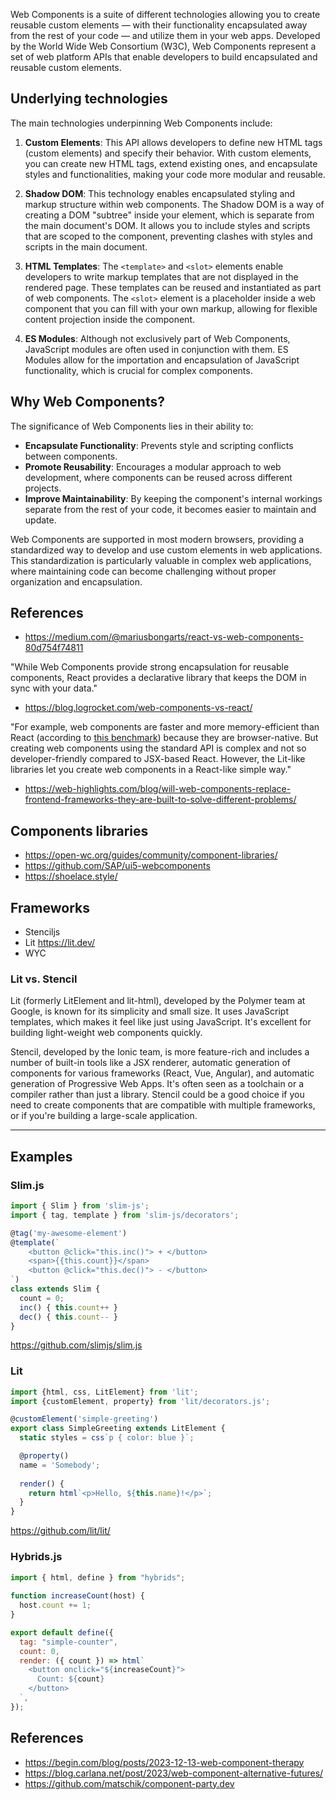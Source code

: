 Web Components is a suite of different technologies allowing you to create reusable custom elements — with their functionality encapsulated away from the rest of your code — and utilize them in your web apps. Developed by the World Wide Web Consortium (W3C), Web Components represent a set of web platform APIs that enable developers to build encapsulated and reusable custom elements. 

## Underlying technologies

The main technologies underpinning Web Components include:

1. **Custom Elements**: This API allows developers to define new HTML tags (custom elements) and specify their behavior. With custom elements, you can create new HTML tags, extend existing ones, and encapsulate styles and functionalities, making your code more modular and reusable.

2. **Shadow DOM**: This technology enables encapsulated styling and markup structure within web components. The Shadow DOM is a way of creating a DOM "subtree" inside your element, which is separate from the main document's DOM. It allows you to include styles and scripts that are scoped to the component, preventing clashes with styles and scripts in the main document.

3. **HTML Templates**: The `<template>` and `<slot>` elements enable developers to write markup templates that are not displayed in the rendered page. These templates can be reused and instantiated as part of web components. The `<slot>` element is a placeholder inside a web component that you can fill with your own markup, allowing for flexible content projection inside the component.

4. **ES Modules**: Although not exclusively part of Web Components, JavaScript modules are often used in conjunction with them. ES Modules allow for the importation and encapsulation of JavaScript functionality, which is crucial for complex components.

## Why Web Components?

The significance of Web Components lies in their ability to:

- **Encapsulate Functionality**: Prevents style and scripting conflicts between components.
- **Promote Reusability**: Encourages a modular approach to web development, where components can be reused across different projects.
- **Improve Maintainability**: By keeping the component's internal workings separate from the rest of your code, it becomes easier to maintain and update.

Web Components are supported in most modern browsers, providing a standardized way to develop and use custom elements in web applications. This standardization is particularly valuable in complex web applications, where maintaining code can become challenging without proper organization and encapsulation.

## References

- https://medium.com/@mariusbongarts/react-vs-web-components-80d754f74811

"While Web Components provide strong encapsulation for reusable components, React provides a declarative library that keeps the DOM in sync with your data."

- https://blog.logrocket.com/web-components-vs-react/

"For example, web components are faster and more memory-efficient than React (according to [this benchmark](https://krausest.github.io/js-framework-benchmark/)) because they are browser-native. But creating web components using the standard API is complex and not so developer-friendly compared to JSX-based React. However, the Lit-like libraries let you create web components in a React-like simple way."

- https://web-highlights.com/blog/will-web-components-replace-frontend-frameworks-they-are-built-to-solve-different-problems/

## Components libraries

- https://open-wc.org/guides/community/component-libraries/
- https://github.com/SAP/ui5-webcomponents
- https://shoelace.style/

## Frameworks

- Stenciljs
- Lit https://lit.dev/
- WYC

### Lit vs. Stencil

Lit (formerly LitElement and lit-html), developed by the Polymer team at Google, is known for its simplicity and small size. It uses JavaScript templates, which makes it feel like just using JavaScript. It's excellent for building light-weight web components quickly.

Stencil, developed by the Ionic team, is more feature-rich and includes a number of built-in tools like a JSX renderer, automatic generation of components for various frameworks (React, Vue, Angular), and automatic generation of Progressive Web Apps. It's often seen as a toolchain or a compiler rather than just a library. Stencil could be a good choice if you need to create components that are compatible with multiple frameworks, or if you're building a large-scale application.

---

## Examples

### Slim.js

```javascript
import { Slim } from 'slim-js';
import { tag, template } from 'slim-js/decorators';

@tag('my-awesome-element')
@template(`
    <button @click="this.inc()"> + </button>
    <span>{{this.count}}</span>
    <button @click="this.dec()"> - </button>
`)
class extends Slim {
  count = 0;
  inc() { this.count++ }
  dec() { this.count-- }
}
```

https://github.com/slimjs/slim.js

### Lit

```javascript
import {html, css, LitElement} from 'lit';
import {customElement, property} from 'lit/decorators.js';

@customElement('simple-greeting')
export class SimpleGreeting extends LitElement {
  static styles = css`p { color: blue }`;

  @property()
  name = 'Somebody';
  
  render() {
    return html`<p>Hello, ${this.name}!</p>`;
  }
}
```

https://github.com/lit/lit/


### Hybrids.js

```javascript
import { html, define } from "hybrids";
  
function increaseCount(host) {
  host.count += 1;
}

export default define({
  tag: "simple-counter",
  count: 0,
  render: ({ count }) => html`
    <button onclick="${increaseCount}">
      Count: ${count}
    </button>
  `,
});
```

## References

- https://begin.com/blog/posts/2023-12-13-web-component-therapy
- https://blog.carlana.net/post/2023/web-component-alternative-futures/
- https://github.com/matschik/component-party.dev
